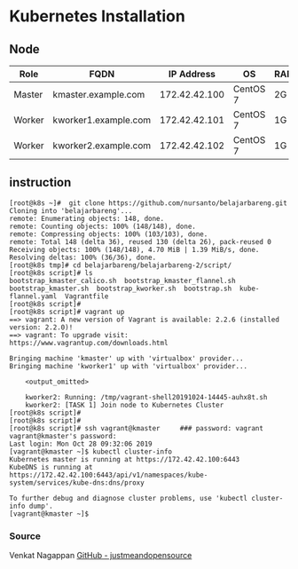 # Kubernetes Installation

## Node

|   Role   |         FQDN         |   IP Address  |    OS    |  RAM | CPU |
|----------|----------------------|---------------|----------|------|-----|
|  Master  | kmaster.example.com  | 172.42.42.100 | CentOS 7 |  2G  |  2  |
|  Worker  | kworker1.example.com | 172.42.42.101 | CentOS 7 |  1G  |  1  |
|  Worker  | kworker2.example.com | 172.42.42.102 | CentOS 7 |  1G  |  1  |


## instruction
	[root@k8s ~]#  git clone https://github.com/nursanto/belajarbareng.git
	Cloning into 'belajarbareng'...
	remote: Enumerating objects: 148, done.
	remote: Counting objects: 100% (148/148), done.
	remote: Compressing objects: 100% (103/103), done.
	remote: Total 148 (delta 36), reused 130 (delta 26), pack-reused 0
	Receiving objects: 100% (148/148), 4.70 MiB | 1.39 MiB/s, done.
	Resolving deltas: 100% (36/36), done.
	[root@k8s tmp]# cd belajarbareng/belajarbareng-2/script/
	[root@k8s script]# ls
	bootstrap_kmaster_calico.sh  bootstrap_kmaster_flannel.sh  bootstrap_kmaster.sh  bootstrap_kworker.sh  bootstrap.sh  kube-flannel.yaml  Vagrantfile
	[root@k8s script]#
	[root@k8s script]# vagrant up
	==> vagrant: A new version of Vagrant is available: 2.2.6 (installed version: 2.2.0)!
	==> vagrant: To upgrade visit: https://www.vagrantup.com/downloads.html

	Bringing machine 'kmaster' up with 'virtualbox' provider...
	Bringing machine 'kworker1' up with 'virtualbox' provider...

		<output_omitted>

	    kworker2: Running: /tmp/vagrant-shell20191024-14445-auhx8t.sh
	    kworker2: [TASK 1] Join node to Kubernetes Cluster
	[root@k8s script]# 
	[root@k8s script]#
	[root@k8s script]# ssh vagrant@kmaster     ### password: vagrant
	vagrant@kmaster's password:
	Last login: Mon Oct 28 09:32:06 2019
	[vagrant@kmaster ~]$ kubectl cluster-info
	Kubernetes master is running at https://172.42.42.100:6443
	KubeDNS is running at https://172.42.42.100:6443/api/v1/namespaces/kube-system/services/kube-dns:dns/proxy

	To further debug and diagnose cluster problems, use 'kubectl cluster-info dump'.
	[vagrant@kmaster ~]$


### Source
Venkat Nagappan [GitHub - justmeandopensource](https://github.com/justmeandopensource/kubernetes/tree/master/vagrant-provisioning)
